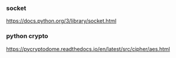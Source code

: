 ### socket
https://docs.python.org/3/library/socket.html

### python crypto
https://pycryptodome.readthedocs.io/en/latest/src/cipher/aes.html
